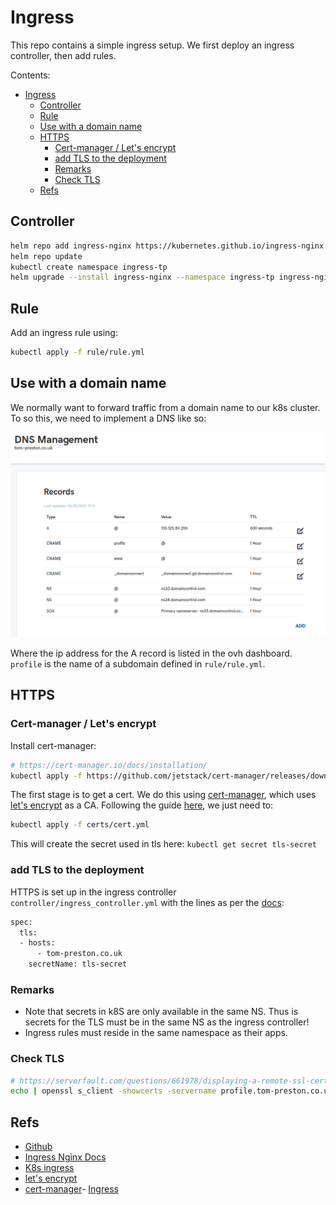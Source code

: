# Ingress

This repo contains a simple ingress setup.  We first deploy an ingress controller, then add rules.

Contents:

- [Ingress](#ingress)
  - [Controller](#controller)
  - [Rule](#rule)
  - [Use with a domain name](#use-with-a-domain-name)
  - [HTTPS](#https)
    - [Cert-manager / Let's encrypt](#cert-manager--lets-encrypt)
    - [add TLS to the deployment](#add-tls-to-the-deployment)
    - [Remarks](#remarks)
    - [Check TLS](#check-tls)
  - [Refs](#refs)

## Controller

```bash
helm repo add ingress-nginx https://kubernetes.github.io/ingress-nginx
helm repo update
kubectl create namespace ingress-tp
helm upgrade --install ingress-nginx --namespace ingress-tp ingress-nginx/ingress-nginx -f controller/ingress_controller.yml
```

## Rule

Add an ingress rule using:

```bash
kubectl apply -f rule/rule.yml
```

## Use with a domain name

We normally want to forward traffic from a domain name to our k8s cluster.  To so this, we need to implement a DNS like so:

![DNS](img/dns.png)

Where the ip address for the A record is listed in the ovh dashboard.  `profile` is the name of a subdomain defined in `rule/rule.yml`.

## HTTPS

### Cert-manager / Let's encrypt

Install cert-manager:

```bash
# https://cert-manager.io/docs/installation/
kubectl apply -f https://github.com/jetstack/cert-manager/releases/download/v1.5.3/cert-manager.yaml
```

The first stage is to get a cert.  We do this using [cert-manager](https://cert-manager.io/), which uses [let's encrypt](https://letsencrypt.org/) as a CA.  Following the guide [here](https://medium.com/flant-com/cert-manager-lets-encrypt-ssl-certs-for-kubernetes-7642e463bbce), we just need to:

```bash
kubectl apply -f certs/cert.yml
```

This will create the secret used in tls here: `kubectl get secret tls-secret`

### add TLS to the deployment

HTTPS is set up in the ingress controller `controller/ingress_controller.yml` with the lines as per the [docs](https://kubernetes.io/docs/concepts/services-networking/ingress/#tls):

```bash
spec:
  tls:
  - hosts:
      - tom-preston.co.uk
    secretName: tls-secret
```

### Remarks

- Note that secrets in k8S are only available in the same NS.  Thus is secrets for the TLS must be in the same NS as the ingress controller!
- Ingress rules must reside in the same namespace as their apps.

### Check TLS

```bash
# https://serverfault.com/questions/661978/displaying-a-remote-ssl-certificate-details-using-cli-tools
echo | openssl s_client -showcerts -servername profile.tom-preston.co.uk -connect profile.tom-preston.co.uk:443 2>/dev/null | openssl x509 -inform pem -noout -text
```

## Refs

- [Github](https://github.com/kubernetes/ingress-nginx/tree/main/charts/ingress-nginx)
- [Ingress Nginx Docs](https://kubernetes.github.io/ingress-nginx/)
- [K8s ingress](https://kubernetes.io/docs/concepts/services-networking/ingress/#tls)
- [let's encrypt](https://letsencrypt.org/)
- [cert-manager](https://cert-manager.io/)- [Ingress](#ingress)
